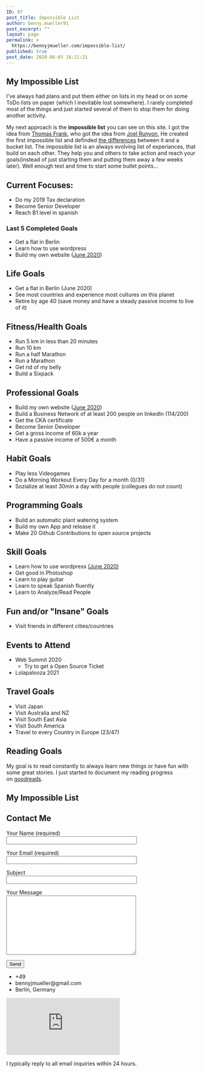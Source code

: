 ```yaml
---
ID: 97
post_title: Impossible List
author: benny.mueller91
post_excerpt: ""
layout: page
permalink: >
  https://bennyjmueller.com/impossible-list/
published: true
post_date: 2020-06-03 16:11:21
---
```

<h2>My Impossible List</h2>		
		<p>I've always had plans and put them either on lists in my head or on some ToDo lists on paper (which I inevitable lost somewhere). I rarely completed most of the things and just started several of them to stop them for doing another activity.</p><p>My next approach is the <strong>impossible list</strong> you can see on this site. I got the idea from <a href="https://collegeinfogeek.com/about/meet-the-author/my-impossible-list/">Thomas Frank</a>, who got the idea from <a href="https://impossiblehq.com/impossible-list/">Joel Runyon.</a> He created the first impossible list and definded <a href="https://impossiblehq.com/the-impossible-list-is-not-a-bucket-list/">the differences</a> between it and a bucket list. The impossible list is an always evolving list of experiances, that build on each other. They help you and others to take action and reach your goals(instead of just starting them and putting them away a few weeks later). Well enough text and time to start some bullet points...</p><h2>Current Focuses:</h2><ul><li>Do my 2019 Tax declaration</li><li>Become Senior Developer</li><li>Reach B1 level in spanish</li></ul><h3>Last 5 Completed Goals</h3><ul><li>Get a flat in Berlin</li><li>Learn how to use wordpress</li><li>Build my own website (<a href="https://bennyjmueller.com/" target="_blank" rel="noopener noreferrer">June 2020</a>)</li></ul><h2>Life Goals</h2><ul><li>Get a flat in Berlin (June 2020)</li><li>See most countries and experience most cultures on this planet</li><li>Retire by age 40 (save money and have a steady passive income to live of it)</li></ul><h2>Fitness/Health Goals</h2><ul><li>Run 5 km in less than 20 minutes</li><li>Run 10 km</li><li>Run a half Marathon</li><li>Run a Marathon</li><li>Get rid of my belly</li><li>Build a Sixpack</li></ul><h2>Professional Goals</h2><ul><li>Build my own website (<a href="https://bennyjmueller.com/" target="_blank" rel="noopener noreferrer">June 2020</a>)</li><li>Build a Business Network of at least 200 people on linkedIn (114/200)</li><li>Get the CKA certificate</li><li>Become Senior Developer</li><li>Get a gross income of 60k a year</li><li>Have a passive income of 500€ a month</li></ul><h2>Habit Goals</h2><ul><li>Play less Videogames</li><li>Do a Morning Workout Every Day for a month (0/31)</li><li>Sozialize at least 30min a day with people (collegues do not count)</li></ul><h2>Programming Goals</h2><ul><li>Build an automatic plant watering system</li><li>Build my own App and release it</li><li>Make 20 Github Contributions to open source projects</li></ul><h2>Skill Goals</h2><ul><li>Learn how to use wordpress  <a href="https://bennyjmueller.com/">(June 2020)</a></li><li>Get good in Photoshop</li><li>Learn to play guitar</li><li>Learn to speak Spanish fluently</li><li>Learn to Analyze/Read People</li></ul><h2>Fun and/or "Insane" Goals</h2><ul><li>Visit friends in different cities/countries</li></ul><h2>Events to Attend</h2><ul><li>Web Summit 2020<ul><li>Try to get a Open Source Ticket</li></ul></li><li>Lolapalooza 2021</li></ul><h2>Travel Goals</h2><ul><li>Visit Japan</li><li>Visit Australia and NZ</li><li>Visit South East Asia</li><li>Visit South America</li><li>Travel to every Country in Europe (23/47)</li></ul><h2>Reading Goals</h2><p>My goal is to read constantly to always learn new things or have fun with some great stories. I just started to document my reading progress on <a href="https://www.goodreads.com/user/show/116466285-benny-m-ller">goodreads</a>.</p>		
			<h2>My Impossible List</h2>		
			<h2>Contact Me</h2>		
<form action="/wp-admin/admin-ajax.php#wpcf7-f62-o1" method="post" novalidate="novalidate">
<input type="hidden" name="_wpcf7" value="62" />
<input type="hidden" name="_wpcf7_version" value="5.1.9" />
<input type="hidden" name="_wpcf7_locale" value="en_US" />
<input type="hidden" name="_wpcf7_unit_tag" value="wpcf7-f62-o1" />
<input type="hidden" name="_wpcf7_container_post" value="0" />
<p><label> Your Name (required)<br />
    <input type="text" name="your-name" value="" size="40" aria-required="true" aria-invalid="false" /> </label></p>
<p><label> Your Email (required)<br />
    <input type="email" name="your-email" value="" size="40" aria-required="true" aria-invalid="false" /> </label></p>
<p><label> Subject<br />
    <input type="text" name="your-subject" value="" size="40" aria-invalid="false" /> </label></p>
<p><label> Your Message<br />
    <textarea name="your-message" cols="40" rows="10" aria-invalid="false"></textarea> </label></p>
<p><input type="submit" value="Send" /></p>
</form>            
					<ul>
							<li >
										+49
									</li>
								<li >
										bennyjmueller@gmail.com
									</li>
								<li >
										Berlin, Germany
									</li>
						</ul>
			<iframe frameborder="0" scrolling="no" marginheight="0" marginwidth="0" src="https://maps.google.com/maps?q=Berlin%2C%20Germany&amp;t=m&amp;z=10&amp;output=embed&amp;iwloc=near" aria-label="Berlin, Germany"></iframe>		
			<p>I typically reply to all email inquiries within 24 hours.</p>